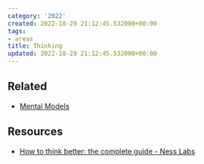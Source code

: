 ```yaml
---
category: '2022'
created: 2022-10-29 21:12:45.532000+00:00
tags:
- areas
title: Thinking
updated: 2022-10-29 21:12:45.532000+00:00
---
```

   
## Related   
   
   
- [Mental Models](../areas/Mental%20Models.md)   
   
## Resources   
   
   
- [How to think better: the complete guide - Ness Labs](https://nesslabs.com/how-to-think-better)